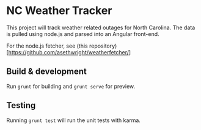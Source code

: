 # NC Weather Tracker

This project will track weather related outages for North Carolina. The data is pulled using node.js and parsed into an Angular front-end.

For the node.js fetcher, see (this repository)[https://github.com/asethwright/weatherfetcher/]

## Build & development

Run `grunt` for building and `grunt serve` for preview.

## Testing

Running `grunt test` will run the unit tests with karma.
